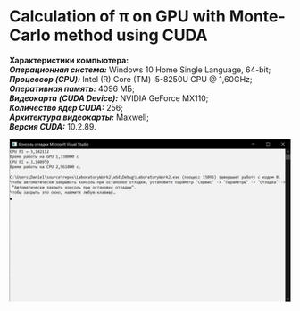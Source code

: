 Calculation of π on GPU with Monte-Carlo method using CUDA
=====================
**Характеристики компьютера: <br />**
***Операционная система:*** Windows 10 Home Single Language, 64-bit; <br /> 
***Процессор (CPU):*** Intel (R) Core (TM) i5-8250U CPU @ 1,60GHz; <br />
***Оперативная память:*** 4096 МБ; <br />
***Видеокарта (CUDA Device):*** NVIDIA GeForce MX110; <br />
***Количество ядер CUDA:*** 256; <br />
***Архитектура видеокарты:*** Maxwell; <br />
***Версия CUDA:*** 10.2.89. <br />

![Image alt](https://github.com/DaniilGlubshevAndr/skrin/blob/main/skrin.png)

